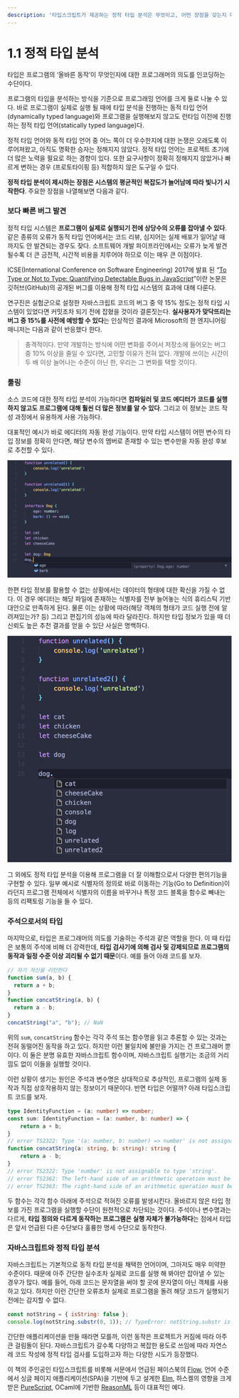 ```yaml
---
description: '타입스크립트가 제공하는 정적 타입 분석은 무엇이고, 어떤 장점을 갖는지 다룬다.'
---
```


# 1.1 정적 타입 분석

타입은 프로그램의 ‘올바른 동작’이 무엇인지에 대한 프로그래머의 의도를 인코딩하는 수단이다.

프로그램의 타입을 분석하는 방식을 기준으로 프로그래밍 언어를 크게 둘로 나눌 수 있다. 바로 프로그램이 실제로 실행 될 때에 타입 분석을 진행하는 동적 타입 언어\(dynamically typed language\)와 프로그램을 실행해보지 않고도 런타임 이전에 진행하는 정적 타입 언어\(statically typed language\)다. 

정적 타입 언어와 동적 타입 언어 중 어느 쪽이 더 우수한지에 대한 논쟁은 오래도록 이루어져왔고, 아직도 명확한 승자는 정해지지 않았다. 정적 타입 언어는 프로젝트 초기에 더 많은 노력을 필요로 하는 경향이 있다. 또한 요구사항이 정확히 정해지지 않았거나 빠르게 변하는 경우 \(프로토타이핑 등\) 적합하지 않은 도구일 수 있다.

**정적 타입 분석이 제시하는 장점은 시스템의 평균적인 복잡도가 늘어남에 따라 빛나기 시작한다**. 주요한 장점을 나열해보면 다음과 같다.

### **보다 빠른 버그 발견**

정적 타입 시스템은 **프로그램이 실제로 실행되기 전에 상당수의 오류를 잡아낼 수 있다**. 같은 종류의 오류가 동적 타입 언어에서는 코드 리뷰, 심지어는 실제 배포가 일어날 때 까지도 안 발견되는 경우도 잦다. 소프트웨어 개발 파이프라인에서는 오류가 늦게 발견 될수록 더 큰 금전적, 시간적 비용을 치루어야 하므로 이는 매우 큰 이점이다.

ICSE\(International Conference on Software Engineering\) 2017에 발표 된 “[To Type or Not to Type: Quantifying Detectable Bugs in JavaScript](http://earlbarr.com/publications/typestudy.pdf)”이란 논문은 깃허브\(GitHub\)의 공개된 버그를 이용해 정적 타입 시스템의 효과에 대해 다룬다.

연구진은 실험군으로 설정한 자바스크립트 코드의 버그 중 약 15% 정도는 정적 타입 시스템이 있었다면 커밋조차 되기 전에 잡혔을 것이라 결론짓는다. **실사용자가 맞닥뜨리는 버그 중 15%를 사전에 예방할 수 있다**는 인상적인 결과에 Microsoft의 한 엔지니어링 매니저는 다음과 같이 반응했다 한다.

> 충격적이다. 만약 개발하는 방식에 어떤 변화를 주어서 저장소에 들어오는 버그중 10% 이상을 줄일 수 있다면, 고민할 이유가 전혀 없다. 개발에 쓰이는 시간이 두 배 이상 늘어나는 수준이 아닌 한, 우리는 그 변화를 택할 것이다.

### **툴링**

소스 코드에 대한 정적 타입 분석이 가능하다면 **컴파일러 및 코드 에디터가 코드를 실행하지 않고도 프로그램에 대해 훨씬 더 많은 정보를 알 수 있다**. 그리고 이 정보는 코드 작성 과정에서 유용하게 사용 가능하다.

대표적인 예시가 바로 에디터의 자동 완성 기능이다. 만약 타입 시스템이 어떤 변수의 타입 정보를 정확히 안다면, 해당 변수의 멤버로 존재할 수 있는 변수만을 자동 완성 후보로 추천할 수 있다.

![&#xD0C0;&#xC785;&#xC2A4;&#xD06C;&#xB9BD;&#xD2B8; &#xCF54;&#xB4DC;&#xC758; &#xC790;&#xB3D9;&#xC644;&#xC131;](../.gitbook/assets/autocomplete-ts.png)

한편 타입 정보를 활용할 수 없는 상황에서는 데이터의 형태에 대한 확신을 가질 수 없다. 이 경우 에디터는 해당 파일에 존재하는 식별자를 전부 늘어놓는 식의 휴리스틱 기반 대안으로 만족하게 된다. 물론 이는 상황에 따라\(해당 객체의 형태가 코드 실행 전에 알려져있는가? 등\) 그리고 편집기의 성능에 따라 달라진다. 하지만 타입 정보가 있을 때 더 신뢰도 높은 추천 결과를 얻을 수 있단 사실은 명백하다.

![&#xC790;&#xBC14;&#xC2A4;&#xD06C;&#xB9BD;&#xD2B8; &#xCF54;&#xB4DC;&#xC758; &#xC790;&#xB3D9;&#xC644;&#xC131;](../.gitbook/assets/autocomplete-js.png)

그 외에도 정적 타입 분석을 이용해 프로그램을 더 잘 이해함으로서 다양한 편의기능을 구현할 수 있다. 일부 예시로 식별자의 정의로 바로 이동하는 기능\(Go to Definition\)이라던지 프로그램 전체에서 식별자의 이름을 바꾸거나 특정 코드 블록을 함수로 빼내는 등의 리팩토링 기능을 들 수 있다.

### **주석으로서의 타입**

마지막으로, 타입은 프로그래머의 의도를 기술하는 주석과 같은 역할을 한다. 이 때 타입은 보통의 주석에 비해 더 강력한데, **타입 검사기에 의해 검사 및 강제되므로 프로그램의 동작과 일정 수준 이상 괴리될 수 없기 때문**이다. 예를 들어 아래 코드를 보자.

```javascript
// 자기 자신을 리턴한다
function sum(a, b) {
  return a + b;
}
function concatString(a, b) {
  return a - b;
}
concatString("a", "b"); // NaN
```

위의 `sum`, `concatString` 함수는 각각 주석 또는 함수명을 읽고 추론할 수 있는 것과는 전혀 동떨어진 동작을 하고 있다. 하지만 이런 불일치에 불만을 가지는 건 프로그래머 뿐이다. 이 둘은 분명 유효한 자바스크립트 함수이며, 자바스크립트 실행기는 조금의 거리낌도 없이 이들을 실행할 것이다. 

이런 상황이 생기는 원인은 주석과 변수명은 상대적으로 추상적인, 프로그램의 실제 동작과 직접 상호작용하지 않는 정보이기 때문이다. 반면 타입은 어떨까? 아래 타입스크립트 코드를 보자.

```typescript
type IdentityFunction = (a: number) => number;
const sum: IdentityFunction = (a: number, b: number) => {
    return a + b;
}
// error TS2322: Type '(a: number, b: number) => number' is not assignable to type 'IdentityFunction'.
function concatString(a: string, b: string): string {
    return a - b;
}
// error TS2322: Type 'number' is not assignable to type 'string'.
// error TS2362: The left-hand side of an arithmetic operation must be of type 'any', 'number' or an enum type.
// error TS2363: The right-hand side of an arithmetic operation must be of type 'any', 'number' or an enum type.
```

두 함수는 각각 함수 아래에 주석으로 적혀진 오류를 발생시킨다. 올바르지 않은 타입 정보를 가진 프로그램을 실행할 수단이 원천적으로 차단되는 것이다. 주석이나 변수명과는 다르게, **타입 정의와 다르게 동작하는 프로그램은 실행 자체가 불가능하다**는 점에서 타입은 앞서 언급된 다른 수단보다 훌륭한 명세 수단으로 동작한다.

### **자바스크립트와 정적 타입 분석**

자바스크립트는 기본적으로 동적 타입 분석을 채택한 언어이며, 그마저도 매우 미약한 수준이다. 때문에 아주 간단한 실수조차 실제로 코드를 실행 해 봐야만 잡아낼 수 있는 경우가 많다. 예를 들어, 아래 코드는 문자열을 써야 할 곳에 문자열이 아닌 객체를 사용하고 있다. 하지만 이런 간단한 오류조차 실제로 프로그램을 돌려 해당 코드가 실행되기 전에는 감지할 수 없다.

```javascript
const notString = { isString: false };
console.log(notString.substr(0, 1)); // TypeError: notString.substr is not a function
```

간단한 애플리케이션을 만들 때라면 모를까, 이런 동작은 프로젝트가 커짐에 따라 아주 큰 걸림돌이 된다. 자바스크립트가 갈수록 다양하고 복잡한 용도로 쓰임에 따라 자연스레 코드 작성에 정적 타입 검사를 도입하고자 하는 다양한 시도가 등장했다.

이 책의 주인공인 타입스크립트를 비롯해 서문에서 언급된 페이스북의 [Flow](https://flow.org/), 언어 수준에서 싱글 페이지 애플리케이션\(SPA\)을 기반에 두고 설계한 [Elm](http://elm-lang.org/), 하스켈의 영향을 크게 받은 [PureScript](http://www.purescript.org/), OCaml에 기반한 [ReasonML](https://reasonml.github.io/) 등이 대표적인 예다.

